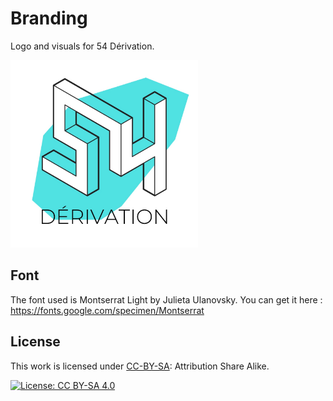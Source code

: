# Branding

Logo and visuals for 54 Dérivation.

<img src="https://github.com/54derivation/branding/blob/master/with-shape-and-color/logo.jpg" width="300" alt="54 Dérivation Logo">

## Font

The font used is Montserrat Light by Julieta Ulanovsky. You can get it here : https://fonts.google.com/specimen/Montserrat

## License

This work is licensed under [CC-BY-SA](https://creativecommons.org/licenses/by-sa/4.0/): Attribution Share Alike.

[![License: CC BY-SA 4.0](https://licensebuttons.net/l/by-sa/4.0/80x15.png)](https://creativecommons.org/licenses/by-sa/4.0/)
